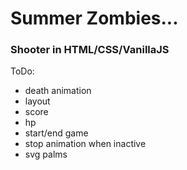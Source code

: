 # Summer Zombies...

### Shooter in HTML/CSS/VanillaJS

 ToDo:
 * death animation
 * layout
 * score
 * hp
 * start/end game
 * stop animation when inactive
 * svg palms    